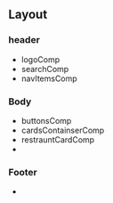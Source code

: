 ## Layout

### header
- logoComp
- searchComp
- navItemsComp

### Body
- buttonsComp
- cardsContainserComp
- restrauntCardComp
- 

### Footer
- 